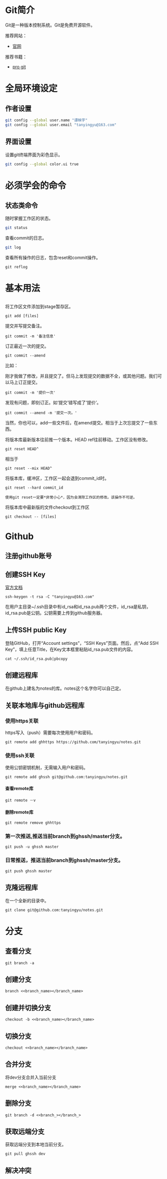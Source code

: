 # Git简介
Git是一种版本控制系统。Git是免费开源软件。

推荐网站：
* [官网](http://git-scm.com)

推荐书籍：
* [pro git](http://git-scm.com/book/zh/v2)

# 全局环境设定
## 作者设置
```Bash
git config --global user.name "谭映宇"
git config --global user.email "tanyingyu@163.com"
```
## 界面设置
设置git终端界面为彩色显示。
```Bash
git config --global color.ui true
```
# 必须学会的命令
## 状态类命令
随时掌握工作区的状态。
```Bash
git status
```
查看commit的日志。
```Bash
git log
```
查看所有操作的日志，包含reset和commit操作。

    git reflog

# 基本用法

## 

将工作区文件添加到stage暂存区。

    git add [files]

提交并写提交备注。

    git commit -m '备注信息'

订正最近一次的提交。

    git commit --amend

比如：

刚才我做了修改，并且提交了。但马上发现提交的数据不全，或其他问题。我们可以马上订正提交。

    git commit -m '提价一次'

发现有问题，即刻订正。如‘提交’错写成了‘提价’。

    git commit --amend -m '提交一次。'

当然，你也可以，add一些文件后，在amend提交。相当于上次忘提交了一些东西。

将版本库最新版本往前推一个版本。HEAD ref往前移动。工作区没有修改。

    git reset HEAD^

相当于

    git reset --mix HEAD^

将版本库，缓冲区，工作区一起会退到commit_id时。

    git reset --hard commit_id 

`使用git reset一定要*非常小心*，因为会清除工作区的修改。该操作不可逆。`

将版本库中最新版的文件checkout到工作区

    git checkout -- [files]

# Github
## 注册github账号

## 创建SSH Key
[官方文档](https://help.github.com/articles/generating-ssh-keys/) 

    ssh-keygen -t rsa -C "tanyingyu@163.com"

在用户主目录~/.ssh目录中有id_rsa和id_rsa.pub两个文件，id_rsa是私钥，id_rsa.pub是公钥。公钥需要上传到github服务器。

## 上传SSH public Key

登陆GitHub，打开“Account settings”，“SSH Keys”页面。然后，点“Add SSH Key”，填上任意Title，在Key文本框里粘贴id_rsa.pub文件的内容。

    cat ~/.ssh/id_rsa.pub|pbcopy

## 创建远程库

在github上建名为notes的库。notes这个名字你可以自己定。

## 关联本地库与github远程库
### 使用https关联
https写入（push）需要每次使用用户和密码。

    git remote add ghhttps https://github.com/tanyingyu/notes.git

### 使用ssh关联
使用公钥密钥机制，无需输入用户和密码。

    git remote add ghssh git@github.com:tanyingyu/notes.git

#### 查看remote库
    git remote －v

#### 删除remote库
    git remote remove ghhttps

### 第一次推送,推送当前branch到ghssh/master分支。
    git push -u ghssh master

### 日常推送，推送当前branch到ghssh/master分支。
    git push ghssh master

## 克隆远程库

在一个全新的目录中。

    git clone git@github.com:tanyingyu/notes.git

# 分支

## 查看分支

    git branch -a

## 创建分支

    branch <<branch_name></branch_name>

## 创建并切换分支
    checkout -b <<branch_name></branch_name>

## 切换分支
    checkout <<branch_name></branch_name>

## 合并分支
将dev分支合并入当前分支

    merge <<branch_name></branch_name>

## 删除分支

    git branch -d <<branch_></branch_>

## 获取远端分支
获取远端分支到本地当前分支。

    git pull ghssh dev

## 解决冲突


